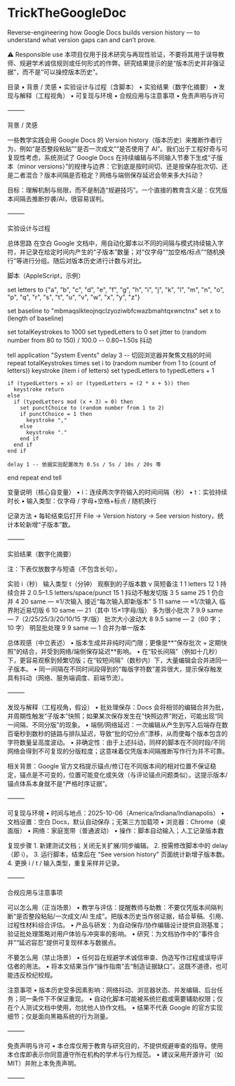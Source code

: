 # TrickTheGoogleDoc


Reverse-engineering how Google Docs builds version history — to understand what version gaps can and can’t prove.

⚠️ Responsible use
本项目仅用于技术研究与再现性验证，不要将其用于误导教师、规避学术诚信规则或任何形式的作弊。研究结果提示的是“版本历史并非强证据”，而不是“可以操控版本历史”。

目录
	•	背景 / 灵感
	•	实验设计与过程（含脚本）
	•	实验结果（数字化摘要）
	•	发现与解释（工程视角）
	•	可复现与环境
	•	合规应用与注意事项
	•	免责声明与许可

⸻

背景 / 灵感

一些教学实践会用 Google Docs 的 Version history（版本历史）来推断作者行为，例如“是否整段粘贴”“是否一次成文”“是否使用了 AI”。我们出于工程好奇与可复现性考虑，系统测试了 Google Docs 在持续编辑与不同输入节奏下生成“子版本（minor versions）”的规律与边界：它到底是按时间切、还是按保存批次切、还是二者混合？版本间隔是否稳定？网络与端侧保存延迟会带来多大抖动？

目标：理解机制与局限，而不是制造“规避技巧”。一个直接的教育含义是：仅凭版本间隔去推断抄袭/AI，很容易误判。

⸻

实验设计与过程

总体思路
在空白 Google 文档中，用自动化脚本以不同的间隔与模式持续输入字符，并记录在给定时间内产生的“子版本”数量；对“仅字母”“加空格/标点”“随机换行”等进行分组。随后对版本历史进行计数与对比。

脚本（AppleScript，示例）

set letters to {"a", "b", "c", "d", "e", "f", "g", "h", "i", "j", "k", "l", "m", "n", "o", "p", "q", "r", "s", "t", "u", "v", "w", "x", "y", "z"}

set baseline to "mbmaqslkteojnqclzyoziwbfcwazbmahtqxwnctnx"
set x to (length of baseline)

set totalKeystrokes to 1000
set typedLetters to 0
set jitter to (random number from 80 to 150) / 100.0 -- 0.80~1.50s 抖动

tell application "System Events"
  delay 3 -- 切回浏览器并聚焦文档的时间
  repeat totalKeystrokes times
    set i to (random number from 1 to (count of letters))
    keystroke (item i of letters)
    set typedLetters to typedLetters + 1

    if (typedLetters = x) or (typedLetters = (2 * x + 5)) then
      keystroke return
    else
      if (typedLetters mod (x + 3) = 0) then
        set punctChoice to (random number from 1 to 2)
        if punctChoice = 1 then
          keystroke ","
        else
          keystroke "."
        end if
      end if
    end if

    delay 1 -- 依据实验配置改为 0.5s / 5s / 10s / 20s 等
  end repeat
end tell

变量说明（核心自变量）
	•	i：连续两次字符输入的时间间隔（秒）
	•	t：实验持续时长
	•	输入类型：仅字母 / 字母+空格+标点 / 随机换行

记录方法
	•	每轮结束后打开 File → Version history → See version history，统计本轮新增“子版本”数。

⸻

实验结果（数字化摘要）

注：下表仅放数字与短语（不包含长句）。

实验	i（秒）	输入类型	t（分钟）	观察到的子版本数 v	简短备注
1	1	letters	12	1	持续合并
2	0.5–1.5	letters/space/punct	15	1	抖动不触发切版
3	5	same	25	1	仍合并
4	20	same	—	≈1/次输入	接近“每次输入即新版本”
5	11	same	—	≈1/次输入	临界附近易切版
6	10	same	—	21（其中 15×1字母/版）	多为很小批次
7	9.9	same	—	7（2/25/25/3/20/10/15 字/版）	批次大小波动大
8	9.5	same	—	2（60 字；10 字）	明显批处理
9	9	same	—	1	合并为单一版本

总体观感（中立表述）
	•	版本生成并非纯时间门限；更像是**“保存批次 + 定期快照”的结合，并受到网络/端侧保存延迟**影响。
	•	在“较长间隔”（例如十几秒）下，更容易观察到频繁切版；在“较短间隔”（数秒内）下，大量编辑会合并进同一子版本。
	•	同一间隔在不同时间段得到的“每版字符数”差异很大，提示保存触发具有抖动（网络、服务端调度、前端节流）。

⸻

发现与解释（工程视角，假设）
	•	批处理保存：Docs 会将相邻的编辑合并为批，并周期性触发“子版本”快照；如果某次保存发生在“快照边界”附近，可能出现“同一间隔、不同分版”的现象。
	•	端侧/网络延迟：一次编辑从产生到写入后端存在数百毫秒到数秒的链路与排队延迟，导致“批的切分点”漂移，从而使每个版本包含的字符数量呈高度波动。
	•	非确定性：由于上述抖动，同样的脚本在不同时段/不同网络会得到不可复现的分版粒度；这意味着仅凭版本间隔推断写作行为并不可靠。

相关背景：Google 官方文档提示锚点/修订在不同版本间的相对位置不保证稳定，锚点是不可变的，位置可能变化或失效（与评论锚点问题类似）。这提示版本/锚点体系本身就不是“严格时序证据”。

⸻

可复现与环境
	•	时间与地点：2025-10-06（America/Indiana/Indianapolis）
	•	文档设置：空白 Docs，默认自动保存；无第三方加载项
	•	浏览器：Chrome（桌面版）
	•	网络：家庭宽带（普通波动）
	•	操作：脚本自动输入；人工记录版本数

复现步骤
	1.	新建测试文档；关闭无关扩展/同步编辑。
	2.	按需修改脚本中的 delay（即 i）。
	3.	运行脚本，结束后在 “See version history” 页面统计新增子版本数。
	4.	更换 i / t / 输入类型，重复采样并记录。

⸻

合规应用与注意事项

可以怎么用（正当场景）
	•	教学与评估：提醒教师与助教：不要仅凭版本间隔判断“是否整段粘贴/一次成文/AI 生成”。把版本历史当作弱证据，结合草稿、引用、过程性材料综合评估。
	•	产品与研发：为自动保存/协作编辑设计提供自测基准；验证批处理策略对用户体验与冲突率的影响。
	•	研究：为文档协作中的“事件合并”“延迟容忍”提供可复现样本与数据点。

不要怎么用（禁止场景）
	•	任何旨在规避学术诚信审查、伪造写作过程或误导评估者的用法。
	•	将本文结果当作“操作指南”去“制造证据缺口”。这既不道德，也可能违反校纪校规。

注意事项
	•	版本历史受多因素影响：网络抖动、浏览器状态、并发编辑、后台任务；同一条件下不保证重现。
	•	自动化脚本可能被系统拦截或需要辅助权限；仅在个人测试文档中使用，勿扰他人协作文档。
	•	结果不代表 Google 的官方实现细节；仅是面向黑箱系统的行为测量。

⸻

免责声明与许可
	•	本仓库仅用于教育与研究目的，不提供规避审查的指导。使用本仓库即表示你同意遵守所在机构的学术与行为规范。
	•	建议采用开源许可（如 MIT）并附上本免责声明。

⸻

